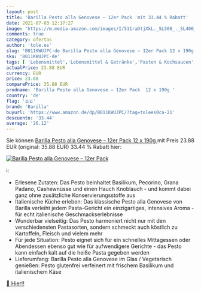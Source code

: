 ```yaml
---
layout: post
title: 'Barilla Pesto alla Genovese – 12er Pack  mit 33.44 % Rabatt'
date: 2021-07-03 12:17:27
image: 'https://m.media-amazon.com/images/I/511raDtjXkL._SL500_._SL400_.jpg'
comments: true
category: ofertas
author: 'tole.es'
slug: 'B011KWUJPC-de Barilla Pesto alla Genovese – 12er Pack 12 x 190g'
sku: 'B011KWUJPC-de'
tags: [ 'Lebensmittel','Lebensmittel & Getränke','Pasten & Kochsaucen','Pesto','Saucen & Marinaden','barilla', ]
actualPrice: 23.88 EUR
currency: EUR
price: 23.88
comparePrice: 35.88 EUR
prodname: 'Barilla Pesto alla Genovese – 12er Pack  12 x 190g '
country: 'de'
flag: '🇩🇪'
brand: 'Barilla'
buyurl: 'https://www.amazon.de/dp/B011KWUJPC/?tag=tolees0ca-21'
descuento: '33.44'
average: '26.12'
---
```


Sie können [Barilla Pesto alla Genovese – 12er Pack  12 x 190g ](https://www.amazon.de/dp/B011KWUJPC/?tag=tolees0ca-21) mit Preis 23.88 EUR (original: 35.88 EUR) 33.44 % Rabatt hier:

[![Barilla Pesto alla Genovese – 12er Pack ](https://m.media-amazon.com/images/I/511raDtjXkL._SL500_._SL400_.jpg)](https://www.amazon.de/dp/B011KWUJPC/?tag=tolees0ca-21)

ℹ️:

- Erlesene Zutaten: Das Pesto beinhaltet Basilikum, Pecorino, Grana Padano, Cashewnüsse und einen Hauch Knoblauch - und kommt dabei ganz ohne zusätzliche Konservierungsstoffe aus
- Italienische Küche erleben: Das klassische Pesto alla Genovese von Barilla verleiht jedem Pasta-Gericht ein einzigartiges, intensives Aroma - für echt italienische Geschmackserlebnisse
- Wunderbar vielseitig: Das Pesto harmoniert nicht nur mit den verschiedensten Pastasorten, sondern schmeckt auch köstlich zu Kartoffeln, Fleisch und vielem mehr
- Für jede Situation: Pesto eignet sich für ein schnelles Mittagessen oder Abendessen ebenso gut wie für aufwendigere Gerichte - das Pesto kann einfach kalt auf die heiße Pasta gegeben werden
- Lieferumfang: Barilla Pesto alla Genovese im Glas / Vegetarisch genießen: Pesto glutenfrei verfeinert mit frischem Basilikum und italienischem Käse

[🛒 Hier!!](https://www.amazon.de/dp/B011KWUJPC/?tag=tolees0ca-21)
